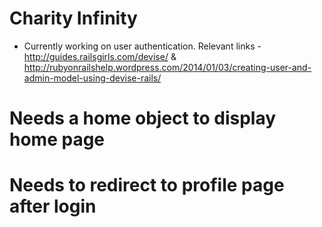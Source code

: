 # Charity Infinity

* Currently working on user authentication. Relevant links - http://guides.railsgirls.com/devise/ & http://rubyonrailshelp.wordpress.com/2014/01/03/creating-user-and-admin-model-using-devise-rails/
# Needs a home object to display home page
# Needs to redirect to profile page after login